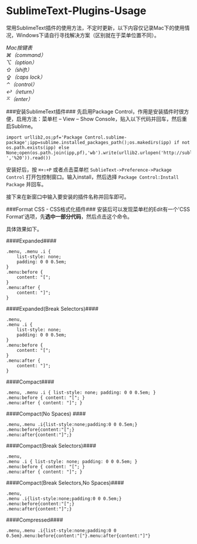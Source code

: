 SublimeText-Plugins-Usage
=========================

常用SublimeText插件的使用方法，不定时更新，以下内容仅记录Mac下的使用情况，Windows下请自行寻找解决方案（区别就在于菜单位置不同）。  

*Mac按键表*   
    *⌘（command）*   
    *⌥（option）*    
    *⇧（shift）*    
    *⇪（caps lock）*    
    *⌃（control）*    
    *↩（return）*    
    *⌅（enter）*


###安装SublimeText插件###
先启用Package Control，作用是安装插件时很方便，启用方法：菜单栏 – View – Show Console，贴入以下代码并回车，然后重启Sublime。 

   	import urllib2,os;pf='Package Control.sublime-package';ipp=sublime.installed_packages_path();os.makedirs(ipp) if not os.path.exists(ipp) else None;open(os.path.join(ipp,pf),'wb').write(urllib2.urlopen('http://sublime.wbond.net/'+pf.replace(' ','%20')).read())  
   
安装好后，按 `⌘+⇧+P` 或者点击菜单栏 `SublieText->Preference->Package Control` 打开包控制窗口。输入install，然后选择 `Package Control:Install Package` 并回车。

接下来在新窗口中输入要安装的插件名称并回车即可。


###Format CSS - CSS格式化插件###
安装后可以发现菜单栏的Edit有一个'CSS Format'选项，先**选中一部分代码**，然后点击这个命令。   

具体效果如下。

####Expanded####
```
.menu, .menu .i {
	list-style: none;
	padding: 0 0 0.5em;
}
.menu:before {
	content: "[";
}
.menu:after {
	content: "]";
}
```
####Expanded(Break Selectors)####
```
.menu,
.menu .i {
	list-style: none;
	padding: 0 0 0.5em;
}
.menu:before {
	content: "[";
}
.menu:after {
	content: "]";
}
```
####Compact####
```
.menu, .menu .i { list-style: none; padding: 0 0 0.5em; }
.menu:before { content: "["; }
.menu:after { content: "]"; }
```
####Compact(No Spaces) ####
```
.menu,.menu .i{list-style:none;padding:0 0 0.5em;}
.menu:before{content:"[";}
.menu:after{content:"]";}
```
####Compact(Break Selectors)####
```
.menu,
.menu .i { list-style: none; padding: 0 0 0.5em; }
.menu:before { content: "["; }
.menu:after { content: "]"; }
```
####Compact(Break Selectors,No Spaces)####
```
.menu,
.menu .i{list-style:none;padding:0 0 0.5em;}
.menu:before{content:"[";}
.menu:after{content:"]";}
```
####Compressed####
```
.menu,.menu .i{list-style:none;padding:0 0 0.5em}.menu:before{content:"["}.menu:after{content:"]"}
```